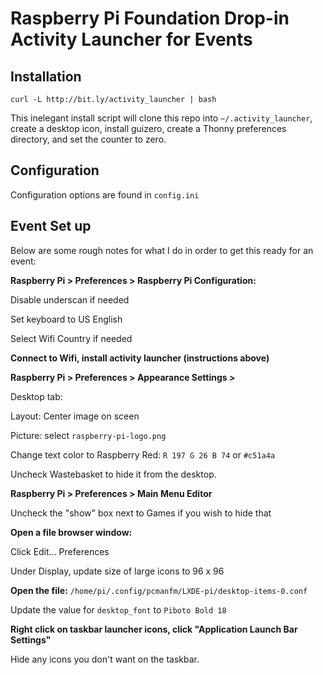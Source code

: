 # Raspberry Pi Foundation Drop-in Activity Launcher for Events
## Installation
    curl -L http://bit.ly/activity_launcher | bash
This inelegant install script will clone this repo into `~/.activity_launcher`, create a desktop icon, install guizero, create a Thonny preferences directory, and set the counter to zero.
## Configuration
Configuration options are found in `config.ini`
## Event Set up
Below are some rough notes for what I do in order to get this ready for an event:

**Raspberry Pi > Preferences > Raspberry Pi Configuration:**

Disable underscan if needed

Set keyboard to US English

Select Wifi Country if needed

**Connect to Wifi, install activity launcher (instructions above)**

**Raspberry Pi > Preferences > Appearance Settings >**

Desktop tab:

Layout: Center image on sceen

Picture: select `raspberry-pi-logo.png`

Change text color to Raspberry Red: `R 197 G 26 B 74` or `#c51a4a`

Uncheck Wastebasket to hide it from the desktop.

**Raspberry Pi > Preferences > Main Menu Editor**

Uncheck the "show" box next to Games if you wish to hide that

**Open a file browser window:**

Click Edit... Preferences

Under Display, update size of large icons to 96 x 96 

**Open the file:** `/home/pi/.config/pcmanfm/LXDE-pi/desktop-items-0.conf`

Update the value for `desktop_font` to `Piboto Bold 18`

**Right click on taskbar launcher icons, click "Application Launch Bar Settings"**

Hide any icons you don't want on the taskbar.
